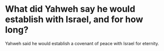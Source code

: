 # What did Yahweh say he would establish with Israel, and for how long?

Yahweh said he would establish a covenant of peace with Israel for eternity.
